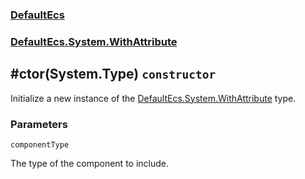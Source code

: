 ### [DefaultEcs](./DefaultEcs 'DefaultEcs')
### [DefaultEcs.System.WithAttribute](./DefaultEcs-System-WithAttribute 'DefaultEcs.System.WithAttribute')
## #ctor(System.Type) `constructor`
Initialize a new instance of the [DefaultEcs.System.WithAttribute](./DefaultEcs-System-WithAttribute 'DefaultEcs.System.WithAttribute') type.
### Parameters

<a name='DefaultEcs-System-WithAttribute--ctor(System-Type)-componentType'></a>
`componentType`

The type of the component to include.
